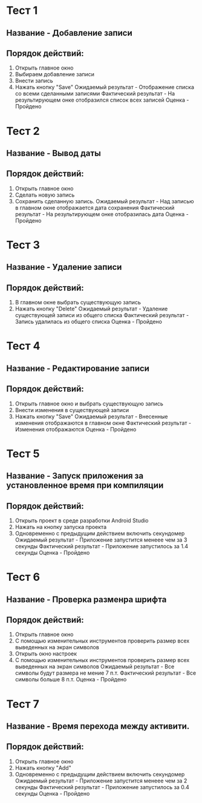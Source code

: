 #  Тест 1
## Название - Добавление записи   
## Порядок действий: 
1. Открыть главное окно
2. Выбираем добавление записи
3. Внести запись
4. Нажать кнопку "Save"
Ожидаемый результат - Отображение списка со всеми сделанными записями
Фактический результат - На результирующем онке отобразился список всех записей
Оценка - Пройдено


#  Тест 2
## Название - Вывод даты     
## Порядок действий: 
1. Открыть главное окно 
2. Сделать новую запись
3. Сохранить сделанную запись.
Ожидаемый результат - Над записью в главном окне отображается дата сохранения 
Фактический результат - На результирующем онке отобразилась дата
Оценка - Пройдено


#  Тест 3
## Название - Удаление записи
## Порядок действий: 
1. В главном окне выбрать существующую запись   
2. Нажать кнопку "Delete"
Ожидаемый результат - Удаление существующей записи из общего списка
Фактический результат - Запись удалилась из общего списка
Оценка - Пройдено



#  Тест 4
## Название - Редактирование записи 
## Порядок действий: 
1. Открыть главное окно и выбрать существующую запись
2. Внести изменения в существующей записи
3. Нажать кнопку "Save"
Ожидаемый результат - Внесенные изменения отображаются в главном окне
Фактический результат - Изменения отображаются
Оценка - Пройдено



#  Тест 5
## Название - Запуск приложения за установленное время при компиляции
## Порядок действий: 
1. Открыть проект в среде разработки Android Studio
2. Нажать на кнопку запуска проекта
3. Одновременно с предыдущим действием включить секундомер
Ожидаемый результат - Приложение запустится менеее чем за 3 секунды
Фактический результат - Приложение запустилось за 1.4 секунды
Оценка - Пройдено



#  Тест 6
## Название - Проверка разменра шрифта
## Порядок действий: 
1. Открыть главное окно
2. С помощью изменительных инструментов проверить размер всех выведенных на экран символов
3. Открыть окно настроек
4. С помощью изменительных инструментов проверить размер всех выведенных на экран символов
Ожидаемый результат - Все символы будут размера не мение 7 п.т.
Фактический результат - Все символы больше 8 п.т.
Оценка - Пройдено


#  Тест 7
## Название - Время перехода между активити.
## Порядок действий: 
1. Открыть главное окно
2. Нажать кнопку "Add"
3. Одновременно с предыдущим действием включить секундомер
Ожидаемый результат - Приложение запустится менеее чем за 2 секунды
Фактический результат - Приложение запустилось за 0.4 секунды
Оценка - Пройдено


